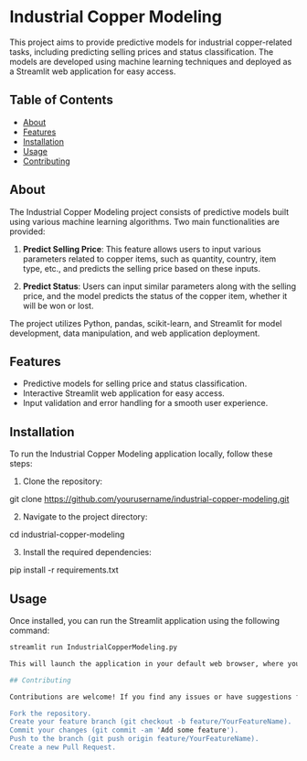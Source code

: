 # Industrial Copper Modeling

This project aims to provide predictive models for industrial copper-related tasks, including predicting selling prices and status classification. The models are developed using machine learning techniques and deployed as a Streamlit web application for easy access.

## Table of Contents

- [About](#about)
- [Features](#features)
- [Installation](#installation)
- [Usage](#usage)
- [Contributing](#contributing)

## About

The Industrial Copper Modeling project consists of predictive models built using various machine learning algorithms. Two main functionalities are provided:

1. **Predict Selling Price**: This feature allows users to input various parameters related to copper items, such as quantity, country, item type, etc., and predicts the selling price based on these inputs.

2. **Predict Status**: Users can input similar parameters along with the selling price, and the model predicts the status of the copper item, whether it will be won or lost.

The project utilizes Python, pandas, scikit-learn, and Streamlit for model development, data manipulation, and web application deployment.

## Features

- Predictive models for selling price and status classification.
- Interactive Streamlit web application for easy access.
- Input validation and error handling for a smooth user experience.

## Installation

To run the Industrial Copper Modeling application locally, follow these steps:

1. Clone the repository:

git clone https://github.com/yourusername/industrial-copper-modeling.git

2. Navigate to the project directory:

cd industrial-copper-modeling

3. Install the required dependencies:

pip install -r requirements.txt


## Usage

Once installed, you can run the Streamlit application using the following command:

```bash
streamlit run IndustrialCopperModeling.py

This will launch the application in your default web browser, where you can interact with the predictive models.

## Contributing

Contributions are welcome! If you find any issues or have suggestions for improvements, please open an issue or create a pull request. Here's how you can contribute:

Fork the repository.
Create your feature branch (git checkout -b feature/YourFeatureName).
Commit your changes (git commit -am 'Add some feature').
Push to the branch (git push origin feature/YourFeatureName).
Create a new Pull Request.

